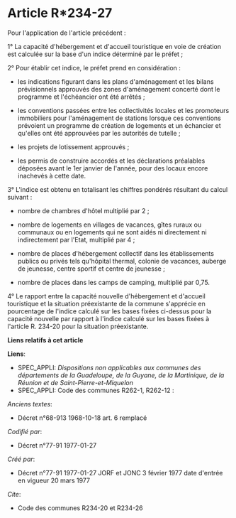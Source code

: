 # Article R*234-27

Pour l'application de l'article précédent :

1° La capacité d'hébergement et d'accueil touristique en voie de création est calculée sur la base d'un indice déterminé par
le préfet ; 

2° Pour établir cet indice, le préfet prend en considération :

- les indications figurant dans les plans d'aménagement et les bilans prévisionnels approuvés des zones d'aménagement
concerté dont le programme et l'échéancier ont été arrêtés ; 

- les conventions passées entre les collectivités locales et les promoteurs immobiliers pour l'aménagement de stations
lorsque ces conventions prévoient un programme de création de logements et un échancier et qu'elles ont été approuvées par
les autorités de tutelle ; 

- les projets de lotissement approuvés ; 

- les permis de construire accordés et les déclarations préalables déposées avant le 1er janvier de l'année, pour des locaux
encore inachevés à cette date.

3° L'indice est obtenu en totalisant les chiffres pondérés résultant du calcul suivant :

- nombre de chambres d'hôtel multiplié par 2 ; 

- nombre de logements en villages de vacances, gîtes ruraux ou communaux ou en logements qui ne sont aidés ni directement ni
indirectement par l'Etat, multiplié par 4 ; 

- nombre de places d'hébergement collectif dans les établissements publics ou privés tels qu'hôpital thermal, colonie de
vacances, auberge de jeunesse, centre sportif et centre de jeunesse ; 

- nombre de places dans les camps de camping, multiplié par 0,75. 

4° Le rapport entre la capacité nouvelle d'hébergement et d'accueil touristique et la situation préexistante de la commune
s'apprécie en pourcentage de l'indice calculé sur les bases fixées ci-dessus pour la capacité nouvelle par rapport à l'indice
calculé sur les bases fixées à l'article R. 234-20 pour la situation préexistante.

**Liens relatifs à cet article**

**Liens**:

  - SPEC_APPLI: *Dispositions non applicables aux communes des départements de la Guadeloupe, de la Guyane, de la Martinique, de la Réunion et de Saint-Pierre-et-Miquelon*
  - SPEC_APPLI: Code des communes R262-1, R262-12 :

_Anciens textes_:

  - Décret n°68-913 1968-10-18 art. 6 remplacé

_Codifié par_:

  - Décret n°77-91 1977-01-27

_Créé par_:

  - Décret n°77-91 1977-01-27 JORF et JONC 3 février 1977 date d'entrée en vigueur 20 mars 1977

_Cite_:

  - Code des communes R234-20 et R234-26
